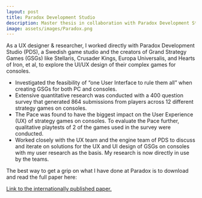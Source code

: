 ```yaml
---
layout: post
title: Paradox Development Studio
description: Master thesis in collaboration with Paradox Development Studio.
image: assets/images/Paradox.png
---
```

As a UX designer & researcher, I worked directly with Paradox Development Studio (PDS), a Swedish game studio and the creators of Grand Strategy Games (GSGs) like Stellaris, Crusader Kings, Europa Universalis, and Hearts of Iron, et al, to explore the UI/UX design of their complex games for consoles.

<ul>
	<li>Investigated the feasibility of “one User Interface to rule them all” when creating GSGs for both PC and consoles.</li>
	<li>Extensive quantitative research was conducted with a 400 question survey that generated 864 submissions from players across 12 different strategy games on consoles.</li>
	<li>The Pace was found to have the biggest impact on the User Experience (UX) of strategy games on consoles. To evaluate the Pace further, qualitative playtests of 2 of the games used in the survey were conducted.</li>
	<li> Worked closely with the UX team and the engine team of PDS to discuss and iterate on solutions for the UX and UI design of GSGs on consoles with my user research as the basis.
My research is now directly in use by the teams.</li>
</ul>

The best way to get a grip on what I have done at Paradox is to download and read the full paper here:

<a href="https://umu.diva-portal.org/smash/record.jsf?pid=diva2:1538474">Link to the internationally published paper.</a>